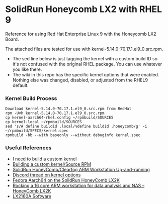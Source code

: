 # SolidRun Honeycomb LX2 with RHEL 9
Reference for using Red Hat Enterprise Linux 9 with the Honeycomb LX2 Board.

The attached files are tested for use with kernel-5.14.0-70.17.1.el9_0.src.rpm.

- The sed line below is just tagging the kernel with a custom build ID so it's not confused with the original RHEL package. You can use whatever you like there.
- The wiki in this repo has the specific kernel options that were enabled. Nothing else was changed, disabled, or adjusted from the RHEL9 default. 

### Kernel Build Process
```
Download kernel-5.14.0-70.17.1.el9_0.src.rpm from RedHat
rpm -Uvh kernel-5.14.0-70.17.1.el9_0.src.rpm
cp kernel-aarch64-rhel.config ~/rpmbuild/SOURCES
cp kernel-local ~/rpmbuild/SOURCES
sed 's/# define buildid .local/%define buildid .honeycomb/g' -i ~/rpmbuild/SPECS/kernel.spec
rpmbuild -bb --with baseonly --without debuginfo kernel.spec
```

### Useful References
- [I need to build a custom kernel](https://webcache.googleusercontent.com/search?q=cache:81CW9A9VGTsJ:https://wiki.centos.org/HowTos/Custom_Kernel+&cd=1&hl=en&ct=clnk&gl=us)
- [Building a custom kernel/Source RPM](https://fedoraproject.org/wiki/Building_a_custom_kernel/Source_RPM)
- [SolidRun HoneyComb/Clearfog ARM Workstation Up-and-running](https://carlosedp.medium.com/solidrun-honeycomb-arm-up-and-running-56b3de896143)
- [Discord thread on kernel options](https://discord.com/channels/620838168794497044/665456384971767818/993157487643590776)
- [Fedora Aarch64 on the SolidRun HoneyComb LX2K](https://fedoramagazine.org/fedora-aarch64-on-the-solidrun-honeycomb-lx2k/)
- [Rocking a 16 core ARM workstation for data analysis and NAS – HoneyComb LX2K](https://mightynotes.wordpress.com/2020/02/29/rocking-a-16-core-arm-workstation-for-data-analysis-and-nas-honeycomb-lx2k/)
- [LX2160A Software](https://solidrun.atlassian.net/wiki/spaces/developer/pages/197494345/LX2160A+Software#using-the-built-in-nics)
